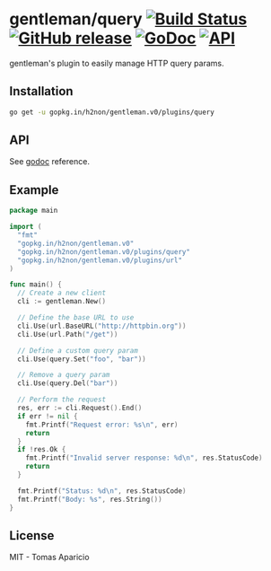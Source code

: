 # gentleman/query [![Build Status](https://travis-ci.org/h2non/gentleman.png)](https://travis-ci.org/h2non/gentleman) [![GitHub release](https://img.shields.io/github/tag/h2non/gentleman.svg)](https://github.com/h2non/gentleman/releases) [![GoDoc](https://godoc.org/github.com/h2non/gentleman?status.svg)](https://godoc.org/github.com/h2non/gentleman) [![API](https://img.shields.io/badge/api-beta-green.svg?style=flat)](https://godoc.org/github.com/h2non/gentleman)

gentleman's plugin to easily manage HTTP query params.

## Installation

```bash
go get -u gopkg.in/h2non/gentleman.v0/plugins/query
```

## API

See [godoc](https://godoc.org/github.com/h2non/gentleman/plugins/query) reference.

## Example

```go
package main

import (
  "fmt"
  "gopkg.in/h2non/gentleman.v0"
  "gopkg.in/h2non/gentleman.v0/plugins/query"
  "gopkg.in/h2non/gentleman.v0/plugins/url"
)

func main() {
  // Create a new client
  cli := gentleman.New()

  // Define the base URL to use
  cli.Use(url.BaseURL("http://httpbin.org"))
  cli.Use(url.Path("/get"))

  // Define a custom query param
  cli.Use(query.Set("foo", "bar"))

  // Remove a query param
  cli.Use(query.Del("bar"))

  // Perform the request
  res, err := cli.Request().End()
  if err != nil {
    fmt.Printf("Request error: %s\n", err)
    return
  }
  if !res.Ok {
    fmt.Printf("Invalid server response: %d\n", res.StatusCode)
    return
  }

  fmt.Printf("Status: %d\n", res.StatusCode)
  fmt.Printf("Body: %s", res.String())
}
```

## License

MIT - Tomas Aparicio
